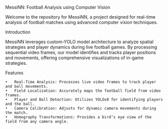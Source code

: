 MessiNN: Football Analysis using Computer Vision

Welcome to the repository for MessiNN, a project designed for real-time analysis of football matches using advanced computer vision techniques. 

Introduction

MessiNN leverages custom-YOLO model architecture to analyze spatial strategies and player dynamics during live football games. By processing sequential video frames, our model identifies and tracks player positions and movements, offering comprehensive visualizations of in-game strategies.

Features

	•	Real-Time Analysis: Processes live video frames to track player and ball movements.
	•	Field Localization: Accurately maps the football field from video frames.
	•	Player and Ball Detection: Utilizes YOLOv8 for identifying players and the ball.
	•	Camera Calibration: Adjusts for dynamic camera movements during the match.
	•	Homography Transformations: Provides a bird’s eye view of the field from any camera angle.